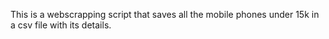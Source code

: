 This is a webscrapping script that saves all the mobile phones under 15k in a csv file with its details.
